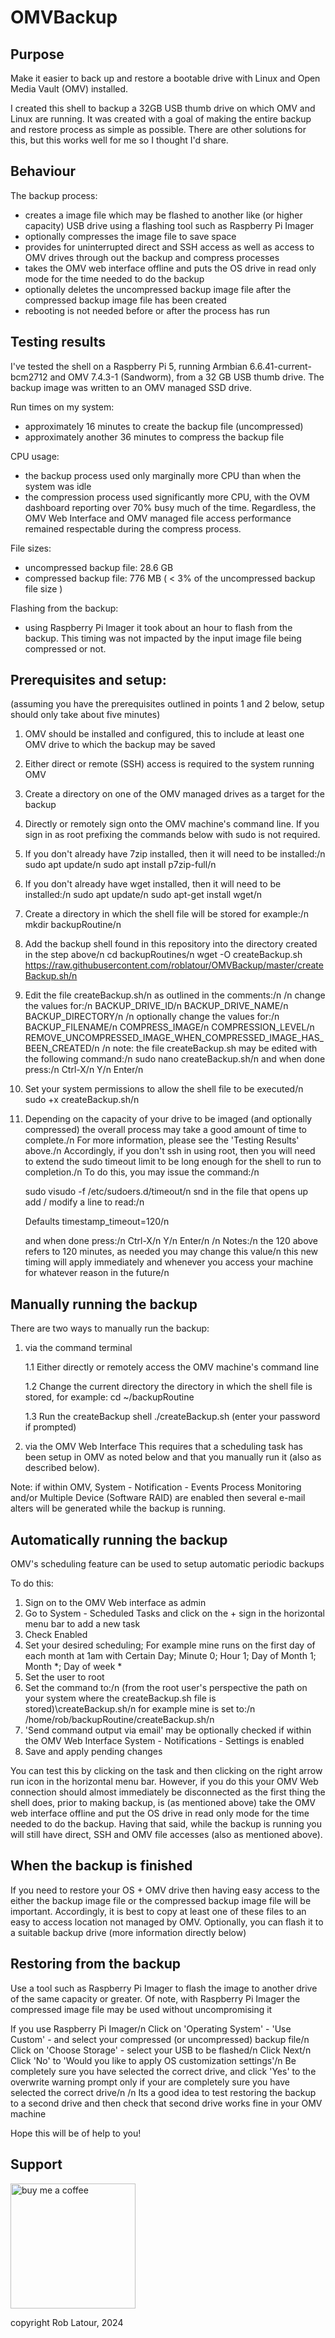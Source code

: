 # OMVBackup

## Purpose
Make it easier to back up and restore a bootable drive with Linux and Open Media Vault (OMV) installed.

I created this shell to backup a 32GB USB thumb drive on which OMV and Linux are running.
It was created with a goal of making the entire backup and restore process as simple as possible.
There are other solutions for this, but this works well for me so I thought I'd share.

## Behaviour
The backup process:
- creates a image file which may be flashed to another like (or higher capacity) USB drive using a flashing tool such as Raspberry Pi Imager
- optionally compresses the image file to save space
- provides for uninterrupted direct and SSH access as well as access to OMV drives through out the backup and compress processes
- takes the OMV web interface offline and puts the OS drive in read only mode for the time needed to do the backup
- optionally deletes the uncompressed backup image file after the compressed backup image file has been created
- rebooting is not needed before or after the process has run

## Testing results
I've tested the shell on a Raspberry Pi 5, running Armbian 6.6.41-current-bcm2712 and OMV 7.4.3-1 (Sandworm), from a 32 GB USB thumb drive.  The backup image was written to an OMV managed SSD drive.

Run times on my system:
- approximately 16 minutes to create the backup file (uncompressed)
- approximately another 36 minutes to compress the backup file

CPU usage:
- the backup process used only marginally more CPU than when the system was idle
- the compression process used significantly more CPU, with the OVM dashboard reporting over 70% busy much of the time.  Regardless, the OMV Web Interface and OMV managed file access performance remained respectable during the compress process.

File sizes:
- uncompressed backup file: 28.6 GB
- compressed backup file:    776 MB ( < 3% of the uncompressed backup file size )

Flashing from the backup:
- using Raspberry Pi Imager it took about an hour to flash from the backup. This timing was not impacted by the input image file being compressed or not.

## Prerequisites and setup:

(assuming you have the prerequisites outlined in points 1 and 2 below, setup should only take about five minutes)	
	
1.  OMV should be installed and configured, this to include at least one OMV drive to which the backup may be saved

2.  Either direct or remote (SSH) access is required to the system running OMV

3.  Create a directory on one of the OMV managed drives as a target for the backup

4.  Directly or remotely sign onto the OMV machine's command line. If you sign in as root prefixing the commands below with sudo is not required.

5.  If you don't already have 7zip installed, then it will need to be installed:/n
    sudo apt update/n
	sudo apt install p7zip-full/n

6.  If you don't already have wget installed, then it will need to be installed:/n
    sudo apt update/n
	sudo apt-get install wget/n

7.  Create a directory in which the shell file will be stored for example:/n
    mkdir backupRoutine/n

8.  Add the backup shell found in this repository into the directory created in the step above/n
    cd backupRoutines/n
	wget -O createBackup.sh https://raw.githubusercontent.com/roblatour/OMVBackup/master/createBackup.sh/n

9.  Edit the file createBackup.sh/n
    as outlined in the comments:/n
    /n
	 change the values for:/n
	  BACKUP_DRIVE_ID/n
	  BACKUP_DRIVE_NAME/n
	  BACKUP_DIRECTORY/n
	/n
	 optionally change the values for:/n
	  BACKUP_FILENAME/n
	  COMPRESS_IMAGE/n
	  COMPRESSION_LEVEL/n
	  REMOVE_UNCOMPRESSED_IMAGE_WHEN_COMPRESSED_IMAGE_HAS_BEEN_CREATED/n
    /n
    note: the file createBackup.sh may be edited with the following command:/n
      sudo nano createBackup.sh/n
	  and when done press:/n
	   Ctrl-X/n
	   Y/n
	   Enter/n
	   
10. Set your system permissions to allow the shell file to be executed/n
    sudo +x createBackup.sh/n

11. Depending on the capacity of your drive to be imaged (and optionally compressed) the overall process may take a good amount of time to complete./n
    For more information, please see the 'Testing Results' above./n
	Accordingly, if you don't ssh in using root, then you will need to extend the sudo timeout limit to be long enough for the shell to run to completion./n
	To do this, you may issue the command:/n

	sudo visudo -f /etc/sudoers.d/timeout/n
	snd in the file that opens up add / modify a line to read:/n

	Defaults timestamp_timeout=120/n
	
	and when done press:/n
	   Ctrl-X/n
	   Y/n
	   Enter/n
/n
    Notes:/n
	 the 120 above refers to 120 minutes, as needed you may change this value/n
	 this new timing will apply immediately and whenever you access your machine for whatever reason in the future/n

## Manually running the backup

There are two ways to manually run the backup:

1. via the command terminal

   1.1 Either directly or remotely access the OMV machine's command line

   1.2 Change the current directory the directory in which the shell file is stored, for example:
       cd ~/backupRoutine

   1.3 Run the createBackup shell
       ./createBackup.sh
       (enter your password if prompted)

2. via the OMV Web Interface
   This requires that a scheduling task has been setup in OMV as noted below and that you manually run it (also as described below).
   
Note: if within OMV, System - Notification - Events Process Monitoring and/or Multiple Device (Software RAID) are enabled then several e-mail alters will be generated while the backup is running.   

## Automatically running the backup
OMV's scheduling feature can be used to setup automatic periodic backups

To do this:
1.  Sign on to the OMV Web interface as admin
2.  Go to System - Scheduled Tasks and click on the + sign in the horizontal menu bar to add a new task
3.  Check Enabled
4.  Set your desired scheduling;
    For example mine runs on the first day of each month at 1am
	with Certain Day; Minute 0; Hour 1; Day of Month 1; Month \*; Day of week \*
5.  Set the user to root
6.  Set the command to:/n
    (from the root user's perspective the path on your system where the createBackup.sh file is stored)\createBackup.sh/n
	for example mine is set to:/n
	/home/rob/backupRoutine/createBackup.sh/n
7.  'Send command output via email'	may be optionally checked if within the OMV Web Interface System - Notifications - Settings is enabled	
8. Save and apply pending changes

You can test this by clicking on the task and then clicking on the right arrow run icon in the horizontal menu bar.
However, if you do this your OMV Web connection should almost immediately be disconnected as the first thing the shell does, prior to making backup, is (as mentioned above) take the OMV web interface offline and put the OS drive in read only mode for the time needed to do the backup.
Having that said, while the backup is running you will still have direct, SSH and OMV file accesses (also as mentioned above).

## When the backup is finished
If you need to restore your OS + OMV drive then having easy access to the either the backup image file or the compressed backup image file will be important.
Accordingly, it is best to copy at least one of these files to an easy to access location not managed by OMV.
Optionally, you can flash it to a suitable backup drive (more information directly below)

## Restoring from the backup
Use a tool such as Raspberry Pi Imager to flash the image to another drive of the same capacity or greater.
Of note, with Raspberry Pi Imager the compressed image file may be used without uncompromising it

If you use Raspberry Pi Imager/n
    Click on 'Operating System' - 'Use Custom' - and select your compressed (or uncompressed) backup file/n
	Click on 'Choose Storage' - select your USB to be flashed/n
	Click Next/n
	Click 'No' to 'Would you like to apply OS customization settings'/n
	Be completely sure you have selected the correct drive, and click 'Yes' to the overwrite warning prompt only if your are completely sure you have selected the correct drive/n
/n
Its a good idea to test restoring the backup to a second drive and then check that second drive works fine in your OMV machine

Hope this will be of help to you!

## Support

[<img alt="buy me  a coffee" width="200px" src="https://cdn.buymeacoffee.com/buttons/v2/default-blue.png" />](https://www.buymeacoffee.com/roblatour)

copyright Rob Latour, 2024

